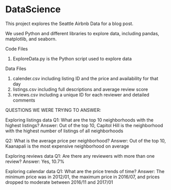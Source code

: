 # DataScience

This project explores the Seattle Airbnb Data for a blog post.

We used Python and different libraries to explore data, including pandas, matplotlib, and seaborn.

Code Files
1. ExploreData.py is the Python script used to explore data

Data Files
1. calender.csv including listing ID and the price and availability for that day
2. listings.csv including full descriptions and average review score
3. reviews.csv including a unique ID for each reviewer and detailed comments

QUESTIONS WE WERE TRYING TO ANSWER:

Exploring listings data
Q1: What are the top 10 neighborhoods with the highest listings?
Answer: Out of the top 10, Capitol Hill is the neighborhood with the highest number of listings of all neighborhoods

Q2: What is the average price per neighborhood?
Answer: Out of the top 10, Kaanapali is the most expensive neighborhood on average

Exploring reviews data
Q1: Are there any reviewers with more than one review?
Answer: Yes, 10.7%

Exploring calendar data
Q1: What are the price trends of time?
Answer: The minimum price was in 2012/01, the maximum price in 2016/07, and prices dropped to moderate between 2016/11 and 2017/01

